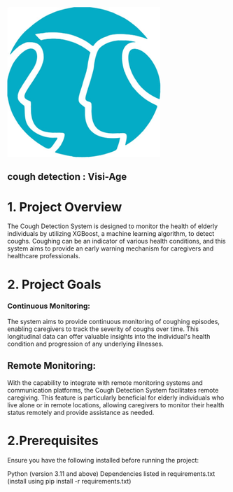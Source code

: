 

<img src="https://github.com/arthurbirate/cough_detection_visi_age/blob/main/cough_detection_4.0/logo/caringminds.jpg" alt="Alt text" width="350"/>


## cough detection : Visi-Age


# 1. Project Overview
The Cough Detection System is designed to monitor the health of elderly individuals by utilizing XGBoost, a machine learning algorithm, to detect coughs. Coughing can be an indicator of various health conditions, and this system aims to provide an early warning mechanism for caregivers and healthcare professionals.

# 2. Project Goals

### Continuous Monitoring: 
The system aims to provide continuous monitoring of coughing episodes, enabling caregivers to track the severity of coughs over time. This longitudinal data can offer valuable insights into the individual's health condition and progression of any underlying illnesses.


## Remote Monitoring: 
With the capability to integrate with remote monitoring systems and communication platforms, the Cough Detection System facilitates remote caregiving. This feature is particularly beneficial for elderly individuals who live alone or in remote locations, allowing caregivers to monitor their health status remotely and provide assistance as needed.

# 2.Prerequisites
Ensure you have the following installed before running the project:

Python (version 3.11 and above)
Dependencies listed in requirements.txt (install using pip install -r requirements.txt)
